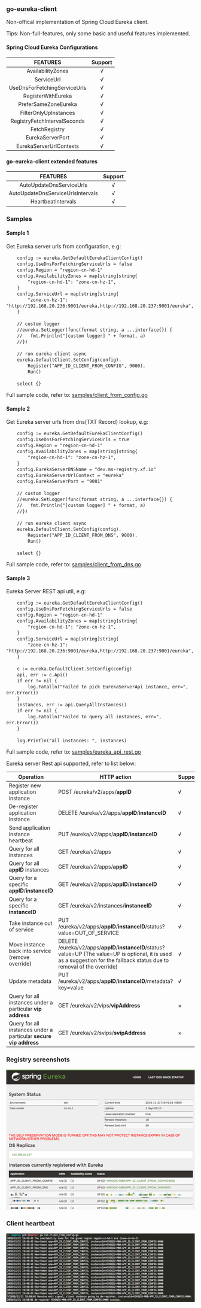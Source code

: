 ### go-eureka-client

Non-offical implementation of Spring Cloud Eureka client.

Tips: Non-full-features, only some basic and useful features implemented.


#### Spring Cloud Eureka Configurations

| FEATURES | Support |
|:--------:|:-------:|
|AvailabilityZones| √ |
|ServiceUrl| √ |
|UseDnsForFetchingServiceUrls| √ |
|RegisterWithEureka| √ |
|PreferSameZoneEureka| √ |
|FilterOnlyUpInstances| √ |
|RegistryFetchIntervalSeconds| √ |
|FetchRegistry| √ |
|EurekaServerPort| √ |
|EurekaServerUrlContexts| √ |

#### go-eureka-client extended features

| FEATURES | Support |
|:--------:|:-------:|
|AutoUpdateDnsServiceUrls| √ |
|AutoUpdateDnsServiceUrlsIntervals| √ |
|HeartbeatIntervals| √ |

### Samples

#### Sample 1

Get Eureka server urls from configuration, e.g:

````
    config := eureka.GetDefaultEurekaClientConfig()
    config.UseDnsForFetchingServiceUrls = false
    config.Region = "region-cn-hd-1"
    config.AvailabilityZones = map[string]string{
        "region-cn-hd-1": "zone-cn-hz-1",
    }
    config.ServiceUrl = map[string]string{
        "zone-cn-hz-1": "http://192.168.20.236:9001/eureka,http://192.168.20.237:9001/eureka",
    }

    // custom logger
    //eureka.SetLogger(func(format string, a ...interface{}) {
    //   fmt.Println("[custom logger] " + format, a)
    //})

    // run eureka client async
    eureka.DefaultClient.SetConfig(config).
        Register("APP_ID_CLIENT_FROM_CONFIG", 9000).
        Run()

    select {}
````

Full sample code, refer to: [samples/client_from_config.go](./samples/client_from_config.go)

#### Sample 2

Get Eureka server urls from dns(TXT Record) lookup, e.g:

````
    config := eureka.GetDefaultEurekaClientConfig()
    config.UseDnsForFetchingServiceUrls = true
    config.Region = "region-cn-hd-1"
    config.AvailabilityZones = map[string]string{
        "region-cn-hd-1": "zone-cn-hz-1",
    }
    config.EurekaServerDNSName = "dev.ms-registry.xf.io"
    config.EurekaServerUrlContext = "eureka"
    config.EurekaServerPort = "9001"

    // custom logger
    //eureka.SetLogger(func(format string, a ...interface{}) {
    //   fmt.Println("[custom logger] " + format, a)
    //})

    // run eureka client async
    eureka.DefaultClient.SetConfig(config).
        Register("APP_ID_CLIENT_FROM_DNS", 9000).
        Run()

    select {}
````

Full sample code, refer to: [samples/client_from_dns.go](./samples/client_from_dns.go)

#### Sample 3

Eureka Server REST api util, e.g:

````
    config := eureka.GetDefaultEurekaClientConfig()
    config.UseDnsForFetchingServiceUrls = false
    config.Region = "region-cn-hd-1"
    config.AvailabilityZones = map[string]string{
        "region-cn-hd-1": "zone-cn-hz-1",
    }
    config.ServiceUrl = map[string]string{
        "zone-cn-hz-1": "http://192.168.20.236:9001/eureka,http://192.168.20.237:9001/eureka",
    }

    c := eureka.DefaultClient.SetConfig(config)
    api, err := c.Api()
    if err != nil {
        log.Fatalln("Failed to pick EurekaServerApi instance, err=", err.Error())
    }
    instances, err := api.QueryAllInstances()
    if err != nil {
        log.Fatalln("Failed to query all instances, err=", err.Error())
    }

    log.Println("all instances: ", instances)
````

Full sample code, refer to: [samples/eureka_api_rest.go](./samples/eureka_api_rest.go)

Eureka server Rest api supported, refer to list below:


| Operation | HTTP action | Support |
|-----------|-------------|-------------|
| Register new application instance | POST /eureka/v2/apps/**appID** | √ |
| De-register application instance | DELETE /eureka/v2/apps/**appID**/**instanceID** | √ |
| Send application instance heartbeat | PUT /eureka/v2/apps/**appID**/**instanceID** | √ |
| Query for all instances | GET /eureka/v2/apps | √ |
| Query for all **appID** instances | GET /eureka/v2/apps/**appID** | √ |
| Query for a specific **appID**/**instanceID** | GET /eureka/v2/apps/**appID**/**instanceID** | √ |
| Query for a specific **instanceID** | GET /eureka/v2/instances/**instanceID** | √ |
| Take instance out of service | PUT /eureka/v2/apps/**appID**/**instanceID**/status?value=OUT_OF_SERVICE| √ |
| Move instance back into service (remove override) | DELETE /eureka/v2/apps/**appID**/**instanceID**/status?value=UP  (The value=UP is optional, it is used as a suggestion for the fallback status due to removal of the override)| √ |
| Update metadata | PUT /eureka/v2/apps/**appID**/**instanceID**/metadata?key=value| √ |
| Query for all instances under a particular **vip address** | GET /eureka/v2/vips/**vipAddress** | × |
| Query for all instances under a particular **secure vip address** | GET /eureka/v2/svips/**svipAddress** | × |

### Registry screenshots

![Registry screenshots](registry.png)

### Client heartbeat

![Client Heartbeat](heartbeat.png)

